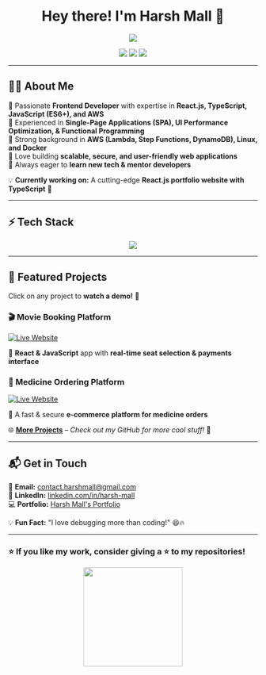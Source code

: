 <h1 align="center">Hey there! I'm Harsh Mall 👋</h1>

<p align="center">
  <img src="https://readme-typing-svg.herokuapp.com?font=Fira+Code&duration=2500&pause=500&color=F7B801&center=true&vCenter=true&width=500&height=30&lines=Frontend+Developer+%7C+React.js+%7C+AWS+%F0%9F%9A%80;Building+Scalable+User-Friendly+Web+Apps;Clean%2C+Maintainable+%26+Optimized+Code+Lover" />
</p>

<p align="center">
  <a href="https://www.linkedin.com/in/harsh-mall"><img src="https://img.shields.io/badge/LinkedIn-blue?style=flat&logo=linkedin"></a>
  <a href="mailto:contact.harshmall@gmail.com"><img src="https://img.shields.io/badge/Email-D14836?style=flat&logo=gmail&logoColor=white"></a>
  <a href="https://harshmall.vercel.app"><img src="https://img.shields.io/badge/Portfolio-Online-green?style=flat&logo=react"></a>
</p>

---

## **👨‍💻 About Me**
🔹 Passionate **Frontend Developer** with expertise in **React.js, TypeScript, JavaScript (ES6+), and AWS**  
🔹 Experienced in **Single-Page Applications (SPA), UI Performance Optimization, & Functional Programming**  
🔹 Strong background in **AWS (Lambda, Step Functions, DynamoDB), Linux, and Docker**  
🔹 Love building **scalable, secure, and user-friendly web applications**  
🔹 Always eager to **learn new tech & mentor developers**  

💡 **Currently working on:** A cutting-edge **React.js portfolio website with TypeScript** 🚀

---

## **⚡ Tech Stack**
<p align="center">
  <img src="https://skillicons.dev/icons?i=react,typescript,javascript,html,css,nodejs,aws,docker,linux,git,github" />
</p>

---

## **🚀 Featured Projects**
Click on any project to **watch a demo!** 🎥  

### 🎬 Movie Booking Platform  
[![Live Website](https://img.shields.io/badge/Live%20Site-Click%20Here-brightgreen?style=for-the-badge)](https://movie-booking-platform.vercel.app/)  

📌 **React & JavaScript** app with **real-time seat selection & payments interface**  

### 💊 Medicine Ordering Platform  
[![Live Website](https://img.shields.io/badge/Live%20Site-Click%20Here-brightgreen?style=for-the-badge)](https://online-medicine-web-app-z1kg.vercel.app/)

📌 A fast & secure **e-commerce platform for medicine orders**  

🌐 **[More Projects](#)** – *Check out my GitHub for more cool stuff!* 🚀  

---

## **📬 Get in Touch**
📧 **Email:** [contact.harshmall@gmail.com](mailto:contact.harshmall@gmail.com)  
🔗 **LinkedIn:** [linkedin.com/in/harsh-mall](https://www.linkedin.com/in/harsh-mall)  
💻 **Portfolio:** [Harsh Mall's Portfolio](https://harshmall.vercel.app)  

💡 **Fun Fact:** "I love debugging more than coding!" 😆🔥  

---

### **⭐ If you like my work, consider giving a ⭐ to my repositories!**
<p align="center">
  <img src="https://media.giphy.com/media/WFZvB7VIXBgiz3oDXE/giphy.gif" width="200">
</p>
